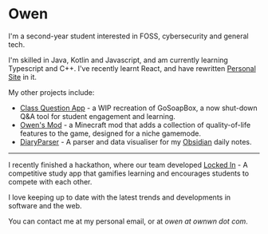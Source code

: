 # Owen

I'm a second-year student interested in FOSS, cybersecurity and general tech.

I'm skilled in Java, Kotlin and Javascript, and am currently learning Typescript and C++. I've recently learnt React, and have rewritten [Personal Site](https://github.com/Ownwn/PersonalSite) in it.

My other projects include:
- [Class Question App](https://github.com/Ownwn/class-question-app) - a WIP recreation of GoSoapBox, a now shut-down Q&A tool for student engagement and learning.
- [Owen's Mod](https://github.com/Ownwn/OwnwnAddons) - a Minecraft mod that adds a collection of quality-of-life features to the game, designed for a niche gamemode.
- [DiaryParser](https://github.com/Ownwn/DiaryParser) - A parser and data visualiser for my [Obsidian](https://obsidian.md) daily notes.

---

I recently finished a hackathon, where our team developed [Locked In](https://github.com/LOCKED-IN-HACKATHON/Backend) - A competitive study app that gamifies learning and encourages students to compete with each other.

I love keeping up to date with the latest trends and developments in software and the web.

You can contact me at my personal email, or at _owen at ownwn dot com_.

